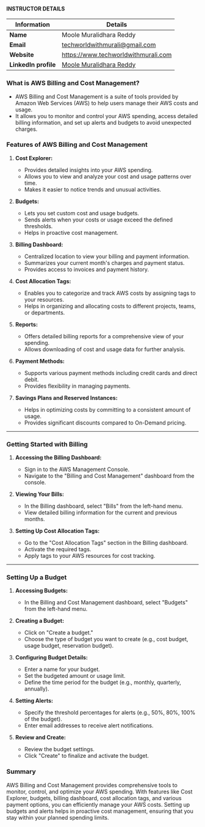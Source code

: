#### INSTRUCTOR DETAILS

|  Information             | Details                                                                      |
|----------------------    |------------------------------------------------------------------------------|
| **Name**                 | Moole Muralidhara Reddy                                                      |
| **Email**                | techworldwithmurali@gmail.com                                                |
| **Website**              | https://www.techworldwithmurali.com               |
| **LinkedIn profile**     | [Moole Muralidhara Reddy](https://www.linkedin.com/in/moole-muralidhara-reddy) |

### What is AWS Billing and Cost Management?

- AWS Billing and Cost Management is a suite of tools provided by Amazon Web Services (AWS) to help users manage their AWS costs and usage.
- It allows you to monitor and control your AWS spending, access detailed billing information, and set up alerts and budgets to avoid unexpected charges.

### Features of AWS Billing and Cost Management

1. **Cost Explorer:**
   - Provides detailed insights into your AWS spending.
   - Allows you to view and analyze your cost and usage patterns over time.
   - Makes it easier to notice trends and  unusual activities.

2. **Budgets:**
   - Lets you set custom cost and usage budgets.
   - Sends alerts when your costs or usage exceed the defined thresholds.
   - Helps in proactive cost management.

3. **Billing Dashboard:**
   - Centralized location to view your billing and payment information.
   - Summarizes your current month's charges and payment status.
   - Provides access to invoices and payment history.

4. **Cost Allocation Tags:**
   - Enables you to categorize and track AWS costs by assigning tags to your resources.
   - Helps in organizing and allocating costs to different projects, teams, or departments.

5. **Reports:**
   - Offers detailed billing reports for a comprehensive view of your spending.
   - Allows downloading of cost and usage data for further analysis.

6. **Payment Methods:**
   - Supports various payment methods including credit cards and direct debit.
   - Provides flexibility in managing payments.

7. **Savings Plans and Reserved Instances:**
   - Helps in optimizing costs by committing to a consistent amount of usage.
   - Provides significant discounts compared to On-Demand pricing.
----
### Getting Started with Billing

1. **Accessing the Billing Dashboard:**
   - Sign in to the AWS Management Console.
   - Navigate to the "Billing and Cost Management" dashboard from the console.

2. **Viewing Your Bills:**
   - In the Billing dashboard, select "Bills" from the left-hand menu.
   - View detailed billing information for the current and previous months.

3. **Setting Up Cost Allocation Tags:**
   - Go to the "Cost Allocation Tags" section in the Billing dashboard.
   - Activate the required tags.
   - Apply tags to your AWS resources for cost tracking.
----
### Setting Up a Budget

1. **Accessing Budgets:**
   - In the Billing and Cost Management dashboard, select "Budgets" from the left-hand menu.

2. **Creating a Budget:**
   - Click on "Create a budget."
   - Choose the type of budget you want to create (e.g., cost budget, usage budget, reservation budget).

3. **Configuring Budget Details:**
   - Enter a name for your budget.
   - Set the budgeted amount or usage limit.
   - Define the time period for the budget (e.g., monthly, quarterly, annually).

4. **Setting Alerts:**
   - Specify the threshold percentages for alerts (e.g., 50%, 80%, 100% of the budget).
   - Enter email addresses to receive alert notifications.

5. **Review and Create:**
   - Review the budget settings.
   - Click "Create" to finalize and activate the budget.

### Summary

AWS Billing and Cost Management provides comprehensive tools to monitor, control, and optimize your AWS spending. With features like Cost Explorer, budgets, billing dashboard, cost allocation tags, and various payment options, you can efficiently manage your AWS costs. Setting up budgets and alerts helps in proactive cost management, ensuring that you stay within your planned spending limits.
